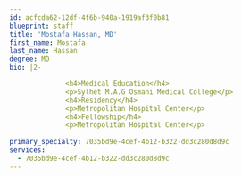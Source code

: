 ```yaml
---
id: acfcda62-12df-4f6b-940a-1919af3f0b81
blueprint: staff
title: 'Mostafa Hassan, MD'
first_name: Mostafa
last_name: Hassan
degree: MD
bio: |2-

              <h4>Medical Education</h4>
              <p>Sylhet M.A.G Osmani Medical College</p>
              <h4>Residency</h4>
              <p>Metropolitan Hospital Center</p>
              <h4>Fellowship</h4>
              <p>Metropolitan Hospital Center</p>
          
primary_specialty: 7035bd9e-4cef-4b12-b322-dd3c280d8d9c
services:
  - 7035bd9e-4cef-4b12-b322-dd3c280d8d9c
---
```

